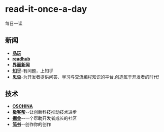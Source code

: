 # read-it-once-a-day
每日一读

## 新闻
+ [**品玩**](https://www.pingwest.com/)
+ [**readhub**](https://readhub.cn/topics)
+ [**界面新闻**](https://www.jiemian.com/)
+ [**知乎**](https://www.zhihu.com/)-有问题，上知乎
+ [**思否**](https://segmentfault.com/)-为开发者提供问答、学习与交流编程知识的平台,创造属于开发者的时代!
## 技术
+ [**OSCHINA**](https://www.oschina.net/)
+ [**极客帮**](https://www.geekbang.org/)--让创新科技推动技术进步
+ [**掘金**](https://juejin.im/)--一个帮助开发者成长的社区
+ [**简书**](https://www.jianshu.com/)--创作你的创作

